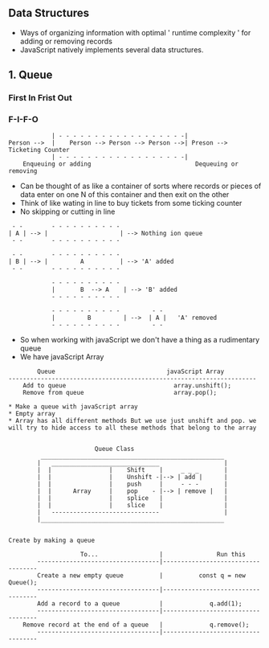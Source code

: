 ## Data Structures
* Ways of organizing information with optimal ' runtime complexity ' for adding or removing records
* JavaScript natively implements several data structures. 

## 1. Queue

### First In Frist Out
### F-I-F-O

```
            | - - - - - - - - - - - - - - - - - -|
Person -->  |    Person --> Person --> Person -->| Preson --> Ticketing Counter     
            | - - - - - - - - - - - - - - - - - -|
    Enqueuing or adding                             Dequeuing or removing
```

* Can be thought of as like a container of sorts where records or pieces of data enter on one N of this container and then exit on the other 
* Think of like wating in line to buy tickets from some ticking counter
* No skipping or cutting in line

```
 - -        - - - - - - - - - -
| A | --> |                    | --> Nothing ion queue
 - -        - - - - - - - - - -

 - -        - - - - - - - - - -
| B | --> |         A          | --> 'A' added
 - -        - - - - - - - - - -

            - - - - - - - - - -
            |       B  --> A    | --> 'B' added
            - - - - - - - - - -

            - - - - - - - - - -         - -
            |         B         | -->  | A |   'A' removed
            - - - - - - - - - -         - - 

```
* So when working with javaScript we don't have a thing as a rudimentary queue
* We have javaScript Array

```
        Queue                               javaScript Array
---------------------------------------------------------------------        
    Add to queue                              array.unshift();
    Remove from queue                         array.pop();           

```



```
* Make a queue with javaScript array
* Empty array
* Array has all different methods But we use just unshift and pop. we will try to hide access to all these methods that belong to the array


                        Queue Class
         ___________________________________________________
        |   ______________________________                  |
        |  |                |    Shift    |     _ _ _       |
        |  |                |    Unshift -|--> | add |      |
        |  |                |    push     |     - - -       |
        |  |      Array     |    pop    - |--> | remove |   |
        |  |                |    splice   |                 |
        |  |                |    slice    |                 |
        |   ------------------------------                  |
        |___________________________________________________


```

```
Create by making a queue

                    To...                 |               Run this 
        ----------------------------------|-----------------------------------
        Create a new empty queue          |          const q = new Queue();
        ----------------------------------|-----------------------------------
        Add a record to a queue           |             q.add(1);
        ----------------------------------|-----------------------------------
    Remove record at the end of a queue   |             q.remove();
        ----------------------------------|-----------------------------------
```

